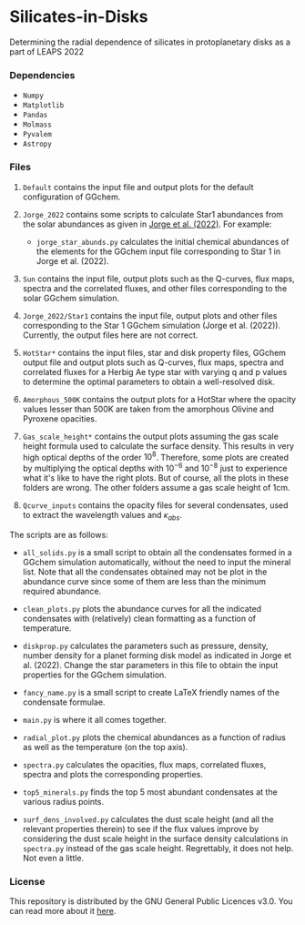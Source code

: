 # Silicates-in-Disks

Determining the radial dependence of silicates in protoplanetary disks as a part of LEAPS 2022

### Dependencies

* `Numpy`
* `Matplotlib`
* `Pandas`
* `Molmass`
* `Pyvalem`
* `Astropy`

### Files

1. `Default` contains the input file and output plots for the default configuration of GGchem.

2. `Jorge_2022` contains some scripts to calculate Star1 abundances from the solar abundances as given in [Jorge et al. (2022)](https://arxiv.org/pdf/2202.13920.pdf). For example:

   * `jorge_star_abunds.py` calculates the initial chemical abundances of the elements for the GGchem input file corresponding to Star 1 in Jorge et al. (2022).
   
3. `Sun` contains the input file, output plots such as the Q-curves, flux maps, spectra and the correlated fluxes, and other files corresponding to the solar GGchem simulation.

4. `Jorge_2022/Star1` contains the input file, output plots and other files corresponding to the Star 1 GGchem simulation (Jorge et al. (2022)). Currently, the output files here are not correct.

5. `HotStar*` contains the input files, star and disk property files, GGchem output file and output plots such as Q-curves, flux maps, spectra and correlated fluxes for a Herbig Ae type star with varying q and p values to determine the optimal parameters to obtain a well-resolved disk. 

4. `Amorphous_500K` contains the output plots for a HotStar where the opacity values lesser than 500K are taken from the amorphous Olivine and Pyroxene opacities.

6. `Gas_scale_height*` contains the output plots assuming the gas scale height formula used to calculate the surface density. This results in very high optical depths of the order $10^8$. Therefore, some plots are created by multiplying the optical depths with $10^{-6}$ and $10^{-8}$ just to experience what it's like to have the right plots. But of course, all the plots in these folders are wrong. The other folders assume a gas scale height of 1cm. 

7. `Qcurve_inputs` contains the opacity files for several condensates, used to extract the wavelength values and $\kappa_{abs}$.

The scripts are as follows:

   * `all_solids.py` is a small script to obtain all the condensates formed in a GGchem simulation automatically, without the need to input the mineral list. Note that all the condensates obtained may not be plot in the abundance curve since some of them are less than the minimum required abundance.

   * `clean_plots.py` plots the abundance curves for all the indicated condensates with (relatively) clean formatting as a function of temperature.
    
   * `diskprop.py` calculates the parameters such as pressure, density, number density for a planet forming disk model as indicated in Jorge et al. (2022). Change the star parameters in this file to obtain the input properties for the GGchem simulation.
   
   * `fancy_name.py` is a small script to create LaTeX friendly names of the condensate formulae.
   
   * `main.py` is where it all comes together.
    
   * `radial_plot.py` plots the chemical abundances as a function of radius as well as the temperature (on the top axis).
   
   * `spectra.py` calculates the opacities, flux maps, correlated fluxes, spectra and plots the corresponding properties.
   
   * `top5_minerals.py` finds the top 5 most abundant condensates at the various radius points.
   
   * `surf_dens_involved.py` calculates the dust scale height (and all the relevant properties therein) to see if the flux values improve by considering the dust scale height in the surface density calculations in `spectra.py` instead of the gas scale height. Regrettably, it does not help. Not even a little. 

### License 

This repository is distributed by the GNU General Public Licences v3.0. You can read more about it [here](https://github.com/drkndl/Silicates-in-Disks/blob/main/LICENSE).
